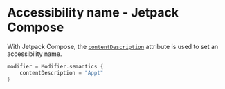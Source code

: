 # Accessibility name - Jetpack Compose

With Jetpack Compose, the [`contentDescription`](https://developer.android.com/reference/kotlin/androidx/compose/ui/semantics/package-summary#(androidx.compose.ui.semantics.SemanticsPropertyReceiver).contentDescription()) attribute is used to set an accessibility name.

```kotlin
modifier = Modifier.semantics {
    contentDescription = "Appt"
}
```
